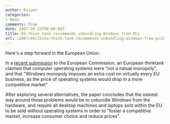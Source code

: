 ```yaml
---
author: Ruiwen
categories:
- News
comments: true
date: 2007-09-25T00:00:00Z
title: EU think tank recommends unbundling Windows from PCs
url: /2007/09/25/eu-think-tank-recommends-unbundling-windows-from-pcs/
---
```


Here's a step forward in the European Union.

In a <a href="http://www.globalisation.eu/briefings/competition-policy/unbundling-microsoft-windows-200709231241">recent submission</a> to the European Commission, an European thinktank claimed that computer operating systems were "not a natual monopoly", and that "Windows monopoly imposes an extra cost on virtually every EU business, as the price of operating systems would drop in a more competitive market".

After exploring several alternatives, the paper concludes that the easiest way around these problems would be to unbundle Windows from the hardware, and require all desktop machines and laptops sold within the EU to be sold without operating systems in order to "foster a competitive market, increase consumer choice and reduce prices".
